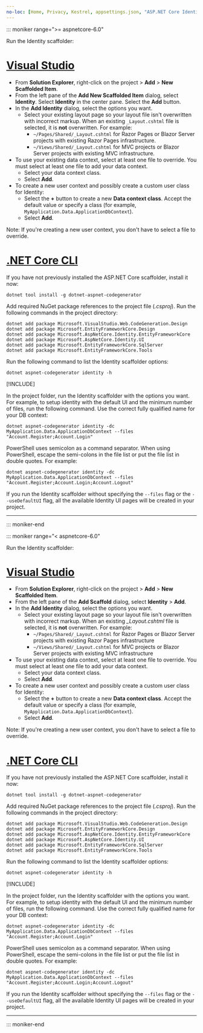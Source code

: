 ```yaml
---
no-loc: [Home, Privacy, Kestrel, appsettings.json, "ASP.NET Core Identity", cookie, Cookie, Blazor, "Blazor Server", "Blazor WebAssembly", "Identity", "Let's Encrypt", Razor, SignalR]
---
```

::: moniker range=">= aspnetcore-6.0"

Run the Identity scaffolder:

# [Visual Studio](#tab/visual-studio)

* From **Solution Explorer**, right-click on the project > **Add** > **New Scaffolded Item**.
* From the left pane of the **Add New Scaffolded Item** dialog, select **Identity**. Select **Identity** in the center pane. Select the **Add** button.
* In the **Add Identity** dialog, select the options you want.
  * Select your existing layout page so your layout file isn't overwritten with incorrect markup. When an existing `_Layout.cshtml` file is selected, it is **not** overwritten. For example:
    * `~/Pages/Shared/_Layout.cshtml` for Razor Pages or Blazor Server projects with existing Razor Pages infrastructure.
    * `~/Views/Shared/_Layout.cshtml` for MVC projects or Blazor Server projects with existing MVC infrastructure.
* To use your existing data context, select at least one file to override. You must select at least one file to add your data context.
  * Select your data context class.
  * Select **Add**.
* To create a new user context and possibly create a custom user class for Identity:
  * Select the **+** button to create a new **Data context class**. Accept the default value or specify a class (for example, `MyApplication.Data.ApplicationDbContext`).
  * Select **Add**.

Note: If you're creating a new user context, you don't have to select a file to override.

# [.NET Core CLI](#tab/netcore-cli)

If you have not previously installed the ASP.NET Core scaffolder, install it now:

```dotnetcli
dotnet tool install -g dotnet-aspnet-codegenerator
```

Add required NuGet package references to the project file (*.csproj*). Run the following commands in the project directory:

```dotnetcli
dotnet add package Microsoft.VisualStudio.Web.CodeGeneration.Design
dotnet add package Microsoft.EntityFrameworkCore.Design
dotnet add package Microsoft.AspNetCore.Identity.EntityFrameworkCore
dotnet add package Microsoft.AspNetCore.Identity.UI
dotnet add package Microsoft.EntityFrameworkCore.SqlServer
dotnet add package Microsoft.EntityFrameworkCore.Tools
```

Run the following command to list the Identity scaffolder options:

```dotnetcli
dotnet aspnet-codegenerator identity -h
```

[!INCLUDE[](~/includes/scaffoldTFM.md)]

In the project folder, run the Identity scaffolder with the options you want. For example, to setup identity with the default UI and the minimum number of files, run the following command. Use the correct fully qualified name for your DB context:

```dotnetcli
dotnet aspnet-codegenerator identity -dc MyApplication.Data.ApplicationDbContext --files "Account.Register;Account.Login"
```

PowerShell uses semicolon as a command separator. When using PowerShell, escape the semi-colons in the file list or put the file list in double quotes. For example:

```dotnetcli
dotnet aspnet-codegenerator identity -dc MyApplication.Data.ApplicationDbContext --files "Account.Register;Account.Login;Account.Logout"
```

If you run the Identity scaffolder without specifying the `--files` flag or the `--useDefaultUI` flag, all the available Identity UI pages will be created in your project.

---

::: moniker-end

::: moniker range="< aspnetcore-6.0"

Run the Identity scaffolder:

# [Visual Studio](#tab/visual-studio)

* From **Solution Explorer**, right-click on the project > **Add** > **New Scaffolded Item**.
* From the left pane of the **Add Scaffold** dialog, select **Identity** > **Add**.
* In the **Add Identity** dialog, select the options you want.
  * Select your existing layout page so your layout file isn't overwritten with incorrect markup. When an existing *\_Layout.cshtml* file is selected, it is **not** overwritten. For example:
    * `~/Pages/Shared/_Layout.cshtml` for Razor Pages or Blazor Server projects with existing Razor Pages infrastructure
    * `~/Views/Shared/_Layout.cshtml` for MVC projects or Blazor Server projects with existing MVC infrastructure
* To use your existing data context, select at least one file to override. You must select at least one file to add your data context.
  * Select your data context class.
  * Select **Add**.
* To create a new user context and possibly create a custom user class for Identity:
  * Select the **+** button to create a new **Data context class**. Accept the default value or specify a class (for example, `MyApplication.Data.ApplicationDbContext`).
  * Select **Add**.

Note: If you're creating a new user context, you don't have to select a file to override.

# [.NET Core CLI](#tab/netcore-cli)

If you have not previously installed the ASP.NET Core scaffolder, install it now:

```dotnetcli
dotnet tool install -g dotnet-aspnet-codegenerator
```

Add required NuGet package references to the project file (*.csproj*). Run the following commands in the project directory:

```dotnetcli
dotnet add package Microsoft.VisualStudio.Web.CodeGeneration.Design
dotnet add package Microsoft.EntityFrameworkCore.Design
dotnet add package Microsoft.AspNetCore.Identity.EntityFrameworkCore
dotnet add package Microsoft.AspNetCore.Identity.UI
dotnet add package Microsoft.EntityFrameworkCore.SqlServer
dotnet add package Microsoft.EntityFrameworkCore.Tools
```

Run the following command to list the Identity scaffolder options:

```dotnetcli
dotnet aspnet-codegenerator identity -h
```

[!INCLUDE[](~/includes/scaffoldTFM.md)]

In the project folder, run the Identity scaffolder with the options you want. For example, to setup identity with the default UI and the minimum number of files, run the following command. Use the correct fully qualified name for your DB context:

```dotnetcli
dotnet aspnet-codegenerator identity -dc MyApplication.Data.ApplicationDbContext --files "Account.Register;Account.Login"
```

PowerShell uses semicolon as a command separator. When using PowerShell, escape the semi-colons in the file list or put the file list in double quotes. For example:

```dotnetcli
dotnet aspnet-codegenerator identity -dc MyApplication.Data.ApplicationDbContext --files "Account.Register;Account.Login;Account.Logout"
```

If you run the Identity scaffolder without specifying the `--files` flag or the `--useDefaultUI` flag, all the available Identity UI pages will be created in your project.

---

::: moniker-end
